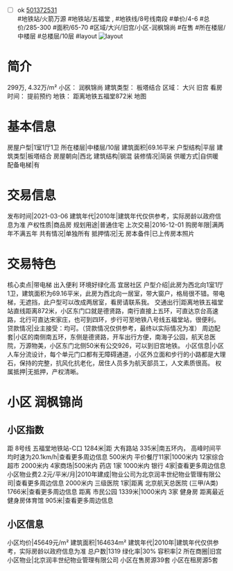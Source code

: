 - [ ] ok [501372531](https://bj.5i5j.com/ershoufang/501372531.html)  
 #地铁站/火箭万源 #地铁站/五福堂 ,  #地铁线/8号线南段
#单价/4-6 #总价/285-300 #面积/65-70   #区域/大兴/旧宫/小区-润枫锦尚 #在售 #所在楼层/中楼层 #总楼层/10层 #layout 
![layout](http://image2a.5i5j.com/bdir/layout/bb03867a6a2d418d86a5a4d29478e515.jpg_P5.jpg) 
# 简介 
 299万,  4.32万/m² 
小区： 润枫锦尚
建筑类型： 板塔结合
区域： 大兴 旧宫
看房时间： 提前预约
地铁： 距离地铁五福堂872米 地图
# 基本信息 
 房屋户型|1室1厅1卫
所在楼层|中楼层/10层
建筑面积|69.16平米
户型结构|平层
建筑类型|板塔结合
房屋朝向|西北
建筑结构|钢混
装修情况|简装
供暖方式|自供暖
配备电梯|有
# 交易信息 
 发布时间|2021-03-06
建筑年代|2010年|建筑年代仅供参考，实际房龄以政府信息为准
产权性质|商品房
规划用途|普通住宅
上次交易|2016-12-01
购房年限|满两年不满五年
共有情况|单独所有
抵押情况|无
房本备件|已上传房本照片
# 交易特色 
 核心卖点|带电梯 出入便利 环境好绿化高 宜居社区
户型介绍|此房为西北向1室1厅1卫，建筑面积为69.16平米，此房为西北向一居室，带大窗户，格局很不错。带电梯，无遮挡，此户型可以改成两居室，看房请联系我。
交通出行|距离地铁五福堂站直线距离872米，小区东门口就是德贤路，南行直接上五环，可直达京台高速路，北行可直达宋家庄，也可到四环，步行可至地铁八号线五福堂站，很便利。
贷款情况|业主接受：均可。（贷款情况仅供参考，最终以实际情况为准）
周边配套|小区的南侧南五环，东侧是德贤路，开车出行方便，南海子公园，航天总医院，万源物美，小区东门北侧50米有公交926，可以到旧宫地铁。
小区信息|小区人车分流设计，每个单元门口都有无障碍通道，小区外立面和步行的小路都是大理石，保持的完整，抗风化抗老化，居住人员多为航天部员工，人文素质很高。
权属抵押|无抵押，产权清晰。
# 小区 润枫锦尚
## 小区指数 
 距 8号线 五福堂地铁站-C口 1284米|距 大有路站 335米|南五环内， 高峰时间平均时速为20.1km/h|查看更多周边信息
500米内 平价餐厅11家|1000米内 12家综合超市
2000米内 4家商场|500米内 药店 1家
1000米内 银行 4家|查看更多周边信息
小区物业费2.2元/平米/月|2010年建成|物业公司为北京润丰世纪物业管理有限公司|查看更多周边信息
2000米内 三级医院 1家|距离 北京航天总医院 (三甲/A类) 1766米|查看更多周边信息
距离 市民公园 1339米|1000米内 3家 健身房
距离最近健身房体育馆 905米|查看更多周边信息
## 小区信息 
 小区均价|45649元/m²
建筑面积|164634m²
建筑年代|2010年|建筑年代仅供参考，实际房龄以政府信息为准
总户数|1319
绿化率|30%
容积率|2
所在商圈|旧宫
小区物业|北京润丰世纪物业管理有限公司
小区在售房源39套
小区在租房源5套
